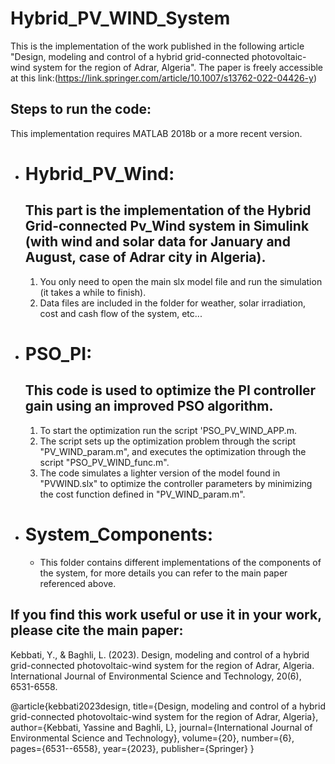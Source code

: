 # Hybrid_PV_WIND_System

This is the implementation of the work published in the following article "Design, modeling and control of a hybrid grid-connected photovoltaic-wind system for the region of Adrar, Algeria".
The paper is freely accessible at this link:(https://link.springer.com/article/10.1007/s13762-022-04426-y) 

## Steps to run the code:

This implementation requires MATLAB 2018b or a more recent version.

-  # Hybrid_PV_Wind:
   ## This part is the implementation of the Hybrid Grid-connected Pv_Wind system in Simulink (with wind and solar data for January and August, case of Adrar city in Algeria).

   1. You only need to open the main slx model file and run the simulation (it takes a while to finish).
   2. Data files are included in the folder for weather, solar irradiation, cost and cash flow of the system, etc...
        

-  # PSO_PI:
   ## This code is used to optimize the PI controller gain using an improved PSO algorithm.

   1. To start the optimization run the script 'PSO_PV_WIND_APP.m.
   2. The script sets up the optimization problem through the script "PV_WIND_param.m", and executes the optimization through the script "PSO_PV_WIND_func.m".
   3. The code simulates a lighter version of the model found in "PVWIND.slx" to optimize the controller parameters by minimizing the cost function defined in "PV_WIND_param.m". 
      
- # System_Components:
  - This folder contains different implementations of the components of the system, for more details you can refer to the main paper referenced above.          



## If you find this work useful or use it in your work, please cite the main paper:

Kebbati, Y., & Baghli, L. (2023). Design, modeling and control of a hybrid grid-connected photovoltaic-wind system for the region of Adrar, Algeria. International Journal of Environmental Science and Technology, 20(6), 6531-6558.

@article{kebbati2023design,
  title={Design, modeling and control of a hybrid grid-connected photovoltaic-wind system for the region of Adrar, Algeria},
  author={Kebbati, Yassine and Baghli, L},
  journal={International Journal of Environmental Science and Technology},
  volume={20},
  number={6},
  pages={6531--6558},
  year={2023},
  publisher={Springer}
}
